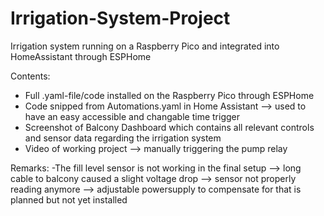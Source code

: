 # Irrigation-System-Project
Irrigation system running on a Raspberry Pico and integrated into HomeAssistant through ESPHome

Contents:
- Full .yaml-file/code installed on the Raspberry Pico through ESPHome
- Code snipped from Automations.yaml in Home Assistant --> used to have an easy accessible and changable time trigger
- Screenshot of Balcony Dashboard which contains all relevant controls and sensor data regarding the irrigation system
- Video of working project --> manually triggering the pump relay

Remarks:
-The fill level sensor is not working in the final setup --> long cable to balcony caused a slight voltage drop --> sensor not properly reading anymore --> adjustable powersupply to compensate for that is planned but not yet installed
